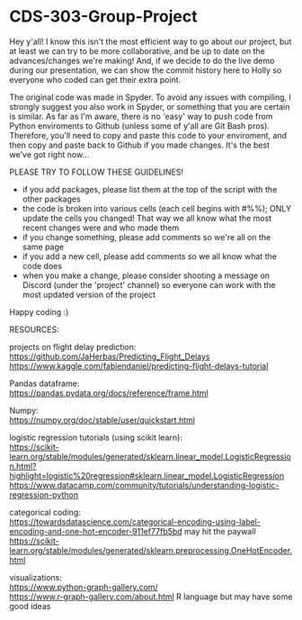 # CDS-303-Group-Project

Hey y'all! I know this isn't the most efficient way to go about our project, but at least we can try to be more collaborative, and be up to date on the advances/changes we're making! And, if we decide to do the live demo during our presentation, we can show the commit history here to Holly so everyone who coded can get their extra point.

The original code was made in Spyder. To avoid any issues with compiling, I strongly suggest you also work in Spyder, or something that you are certain is similar. As far as I'm aware, there is no 'easy' way to push code from Python enviroments to Github (unless some of y'all are Git Bash pros). Therefore, you'll need to copy and paste this code to your enviroment, and then copy and paste back to Github if you made changes. It's the best we've got right now...

PLEASE TRY TO FOLLOW THESE GUIDELINES!
- if you add packages, please list them at the top of the script with the other packages
- the code is broken into various cells (each cell begins with #%%); ONLY update the cells you changed! That way we all know what the most recent changes were and who made them
- if you change something, please add comments so we're all on the same page
- if you add a new cell, please add comments so we all know what the code does
- when you make a change, please consider shooting a message on Discord (under the 'project' channel) so everyone can work with the most updated version of the project

Happy coding :)

RESOURCES:

projects on flight delay prediction:  
https://github.com/JaHerbas/Predicting_Flight_Delays  
https://www.kaggle.com/fabiendaniel/predicting-flight-delays-tutorial  
  
Pandas dataframe:  
https://pandas.pydata.org/docs/reference/frame.html  
  
Numpy:  
https://numpy.org/doc/stable/user/quickstart.html  
    
logistic regression tutorials (using scikit learn):  
https://scikit-learn.org/stable/modules/generated/sklearn.linear_model.LogisticRegression.html?highlight=logistic%20regression#sklearn.linear_model.LogisticRegression  
https://www.datacamp.com/community/tutorials/understanding-logistic-regression-python  
  
categorical coding:  
https://towardsdatascience.com/categorical-encoding-using-label-encoding-and-one-hot-encoder-911ef77fb5bd may hit the paywall  
https://scikit-learn.org/stable/modules/generated/sklearn.preprocessing.OneHotEncoder.html  
  
visualizations:  
https://www.python-graph-gallery.com/  
https://www.r-graph-gallery.com/about.html R language but may have some good ideas  
